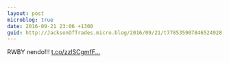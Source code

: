 ```yaml
---
layout: post
microblog: true
date: 2016-09-21 23:06 +1300
guid: http://JacksonOfTrades.micro.blog/2016/09/21/t778535907846524928.html
---
```

RWBY nendo!!! [t.co/zzlSCgmfF...](https://t.co/zzlSCgmfFJ)
